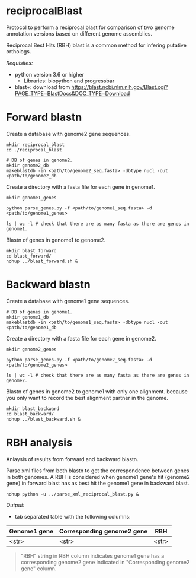 # reciprocalBlast
Protocol to perform a reciprocal blast for comparison of two genome annotation versions based on different genome assemblies.

Reciprocal Best Hits (RBH) blast is a common method for infering putative orthologs.

*Requisites:*
* python version 3.6 or higher
  * Libraries: biopython and progressbar
* blast+: download from https://blast.ncbi.nlm.nih.gov/Blast.cgi?PAGE_TYPE=BlastDocs&DOC_TYPE=Download

# **Forward blastn**

Create a database with genome2 gene sequences.

```
mkdir reciprocal_blast
cd ./reciprocal_blast

# DB of genes in genome2.
mkdir genome2_db
makeblastdb -in <path/to/genome2_seq.fasta> -dbtype nucl -out <path/to/genome2_db
```

Create a directory with a fasta file for each gene in genome1.

```
mkdir genome1_genes

python parse_genes.py -f <path/to/genome1_seq.fasta> -d <path/to/genome1_genes>

ls | wc -l # check that there are as many fasta as there are genes in genome1.
```

Blastn of genes in genome1 to genome2.

```
mkdir blast_forward
cd blast_forward/
nohup ../blast_forward.sh &
```

# **Backward blastn**

Create a database with genome1 gene sequences.

```
# DB of genes in genome1.
mkdir genome1_db
makeblastdb -in <path/to/genome1_seq.fasta> -dbtype nucl -out <path/to/genome1_db
```

Create a directory with a fasta file for each gene in genome2.

```
mkdir genome2_genes

python parse_genes.py -f <path/to/genome2_seq.fasta> -d <path/to/genome2_genes>

ls | wc -l # check that there are as many fasta as there are genes in genome2.
```

Blastn of genes in genome2 to genome1 with only one alignment. because you only want to record the best alignment partner in the genome.


```
mkdir blast_backward
cd blast_backward/
nohup ../blast_backward.sh &
```

# **RBH analysis**

Anlaysis of results from forward and backward blastn.

Parse xml files from both blastn to get the correspondence between genes in both genomes.
A RBH is considered when genome1 gene's hit (genome2 gene) in forward blast has as best hit the genome1 gene in backward blast.

```
nohup python -u ../parse_xml_reciprocal_blast.py &
```

*Output:*
* tab separated table with the following columns:

| Genome1 gene | Corresponding genome2 gene | RBH
| ---          | ---                        | ---
| \<str\>        | \<str\>                      | \<str\>
 
> "RBH" string in RBH column indicates genome1 gene has a corresponding genome2 gene indicated in "Corresponding genome2 gene" column.
